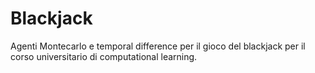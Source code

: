 # Blackjack
Agenti Montecarlo e temporal difference per il gioco del blackjack per il corso universitario di computational learning.
